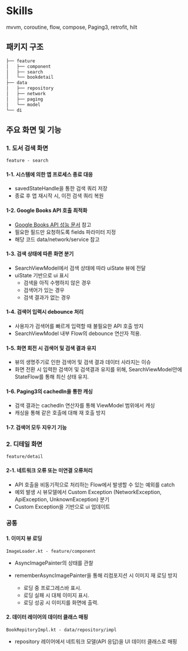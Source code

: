 # Skills
mvvm, coroutine, flow, compose, Paging3, retrofit, hilt


## 패키지 구조 
```bash
├── feature
│   ├── component
│   ├── search
│   └── bookdetail
├── data
│   ├── repository
│   ├── network
│   ├── paging
│   └── model
└── di
```

## 주요 화면 및 기능
### 1. 도서 검색 화면 
`feature - search`
#### 1-1. 시스템에 의한 앱 프로세스 종료 대응 
  * savedStateHandle을 통한 검색 쿼리 저장
  * 종료 후 앱 재시작 시, 이전 검색 쿼리 복원
#### 1-2. Google Books API 호출 최적화
  * [Google Books API 성능 문서](https://developers.google.com/books/docs/v1/performance?hl=ko) 참고
  * 필요한 필드만 요청하도록 fields 파라미터 지정
  * 해당 코드 data/network/service 참고
#### 1-3. 검색 상태에 따른 화면 분기
  * SearchViewModel에서 검색 상태에 따라 uiState 뷰에 전달
  * uiState 기반으로 ui 표시  
    * 검색을 아직 수행하지 않은 경우
    * 검색어가 있는 경우
    * 검색 결과가 없는 경우
#### 1-4. 검색어 입력시 debounce 처리
  * 사용자가 검색어를 빠르게 입력할 때 불필요한 API 호출 방지
  * SearchViewModel 내부 Flow의 debounce 연산자 적용.
#### 1-5. 화면 회전 시 검색어 및 검색 결과 유지 
  * 뷰의 생명주기로 인한 검색어 및 검색 결과 데이터 사라지는 이슈
  * 화면 전환 시 입력한 검색어 및 검색결과 유지를 위해, SearchViewModel안에 StateFlow를 통해 최신 상태 유지.
#### 1-6. Paging3의 cachedIn을 통한 캐싱 
  * 검색 결과는 cachedIn 연산자를 통해 ViewModel 범위에서 캐싱
  * 캐싱을 통해 같은 호출에 대해 재 호출 방지
#### 1-7. 검색어 모두 지우기 기능 

### 2. 디테일 화면 
`feature/detail`
#### 2-1. 네트워크 오류 또는 미연결 오류처리
  * API 호출을 비동기적으로 처리하는 Flow에서 발생할 수 있는 예외를 catch 
  * 예외 발생 시 뷰모델에서 Custom Exception (NetworkException, ApiException, UnknownException) 분기
  * Custom Exception을 기반으로 ui 업데이트


### 공통
#### 1. 이미지 뷰 로딩  
`ImageLoader.kt - feature/component`
  * AsyncImagePainter의 상태를 관찰
  * rememberAsyncImagePainter을 통해 리컴포지션 시 이미지 재 로딩 방지
    
    * 로딩 중 프로그레스바 표시.
    * 로딩 실패 시 대체 이미지 표시.
    * 로딩 성공 시 이미지를 화면에 출력.

#### 2. 데이터 레이어의 데이터 클래스 매핑
`BookRepitoryImpl.kt - data/repository/impl`
  * repository 레이어에서 네트워크 모델(API 응답)을 UI 데이터 클래스로 매핑
